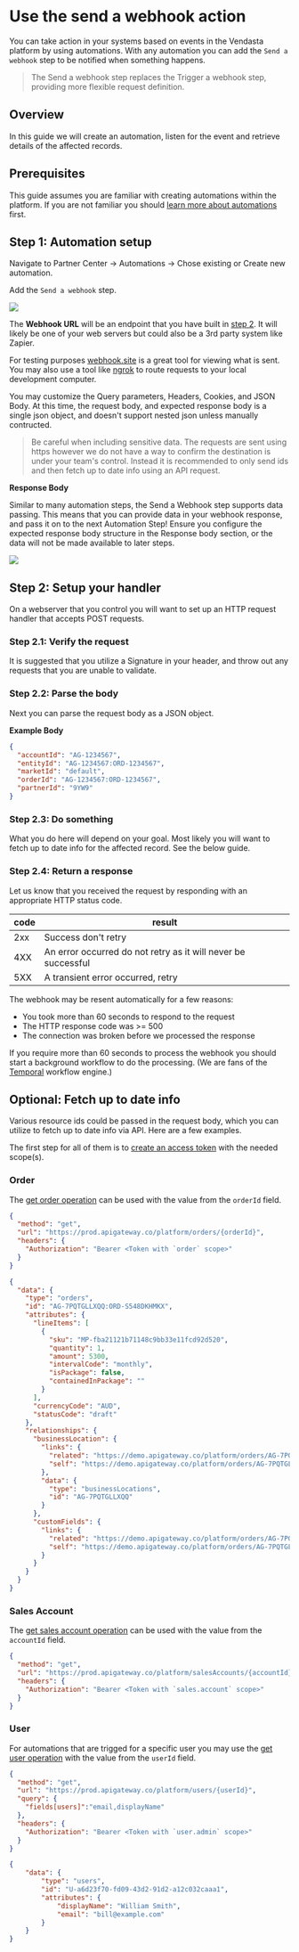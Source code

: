 # Use the send a webhook action

You can take action in your systems based on events in the Vendasta platform by using automations. With any automation you can add the `Send a webhook` step to be notified when something happens. 

> The Send a webhook step replaces the Trigger a webhook step, providing more flexible request definition. 

## Overview

In this guide we will create an automation, listen for the event and retrieve details of the affected records.

## Prerequisites

This guide assumes you are familiar with creating automations within the platform. If you are not familiar you should [learn more about automations](https://support.vendasta.com/hc/en-us/categories/24285550627223-Automations) first.


## Step 1: Automation setup

Navigate to Partner Center &rarr; Automations &rarr; Chose existing or Create new automation.

Add the `Send a webhook` step.

![](automation_webhook.png)

The **Webhook URL** will be an endpoint that you have built in [step 2](#step-2-setup-your-handler). It will likely be one of your web servers but could also be a 3rd party system like Zapier. 

For testing purposes [webhook.site](https://webhook.site/) is a great tool for viewing what is sent. You may also use a tool like [ngrok](https://ngrok.com/) to route requests to your local development computer.

You may customize the Query parameters, Headers, Cookies, and JSON Body. At this time, the request body, and expected response body is a single json object, and doesn't support nested json unless manually contructed.

>Be careful when including sensitive data. The requests are sent using https however we do not have a way to confirm the destination is under your team's control. Instead it is recommended to only send ids and then fetch up to date info using an API request. 

**Response Body**

Similar to many automation steps, the Send a Webhook step supports data passing. This means that you can provide data in your webhook response, and pass it on to the next Automation Step! Ensure you configure the expected response body structure in the Response body section, or the data will not be made available to later steps.

![](webhook_response_body.png)

## Step 2: Setup your handler

On a webserver that you control you will want to set up an HTTP request handler that accepts POST requests.

### Step 2.1: Verify the request

It is suggested that you utilize a Signature in your header, and throw out any requests that you are unable to validate.

### Step 2.2: Parse the body

Next you can parse the request body as a JSON object.

**Example Body**
```json
{
  "accountId": "AG-1234567",
  "entityId": "AG-1234567:ORD-1234567",
  "marketId": "default",
  "orderId": "AG-1234567:ORD-1234567",
  "partnerId": "9YW9"
}
```


### Step 2.3: Do something

What you do here will depend on your goal. Most likely you will want to fetch up to date info for the affected record. See the below guide.

### Step 2.4: Return a response

Let us know that you received the request by responding with an appropriate HTTP status code. 


| code  | result  |
|-------|---------|
| 2xx | Success don't retry |
| 4XX | An error occurred do not retry as it will never be successful |
| 5XX | A transient error occurred, retry  |


The webhook may be resent automatically for a few reasons:
- You took more than 60 seconds to respond to the request
- The HTTP response code was >= 500
- The connection was broken before we processed the response

If you require more than 60 seconds to process the webhook you should start a background workflow to do the processing. (We are fans of the [Temporal](https://www.temporal.io/) workflow engine.)


## Optional: Fetch up to date info

Various resource ids could be passed in the request body, which you can utilize to fetch up to date info via API. Here are a few examples.

The first step for all of them is to [create an access token](../../Authorization/CallingAPIs.md) with the needed scope(s).

### Order

The [get order operation](../../../openapi/platform/platform.yaml/paths/~1orders~1{id}/get) can be used with the value from the `orderId` field.

<!--
type: tab
title: Example Request
-->

```json http
{
  "method": "get",
  "url": "https://prod.apigateway.co/platform/orders/{orderId}",
  "headers": {
    "Authorization": "Bearer <Token with `order` scope>"
  }
}
```

<!--
type: tab
title: Response
-->
```json
{
  "data": {
    "type": "orders",
    "id": "AG-7PQTGLLXQQ:ORD-S548DKHMKX",
    "attributes": {
      "lineItems": [
        {
          "sku": "MP-fba21121b71148c9bb33e11fcd92d520",
          "quantity": 1,
          "amount": 5300,
          "intervalCode": "monthly",
          "isPackage": false,
          "containedInPackage": ""
        }
      ],
      "currencyCode": "AUD",
      "statusCode": "draft"
    },
    "relationships": {
      "businessLocation": {
        "links": {
          "related": "https://demo.apigateway.co/platform/orders/AG-7PQTGLLXQQ:ORD-S548DKHMKX/businessLocation",
          "self": "https://demo.apigateway.co/platform/orders/AG-7PQTGLLXQQ:ORD-S548DKHMKX/relationships/businessLocation"
        },
        "data": {
          "type": "businessLocations",
          "id": "AG-7PQTGLLXQQ"
        }
      },
      "customFields": {
        "links": {
          "related": "https://demo.apigateway.co/platform/orders/AG-7PQTGLLXQQ:ORD-S548DKHMKX/customFields",
          "self": "https://demo.apigateway.co/platform/orders/AG-7PQTGLLXQQ:ORD-S548DKHMKX/relationships/customFields"
        }
      }
    }
  }
}
```
<!-- type: tab-end -->

### Sales Account

The [get sales account operation](../../../openapi/platform/platform.yaml/paths/~1salesAccounts~1{id}/get) can be used with the value from the `accountId` field.

```json http
{
  "method": "get",
  "url": "https://prod.apigateway.co/platform/salesAccounts/{accountId}",
  "headers": {
    "Authorization": "Bearer <Token with `sales.account` scope>"
  }
}
```

### User

For automations that are trigged for a specific user you may use the [get user operation](../../../openapi/platform/platform.yaml/paths/~1users~1{id}/get) with the value from the `userId` field.

<!--
type: tab
title: Example Request
-->

```json http
{
  "method": "get",
  "url": "https://prod.apigateway.co/platform/users/{userId}",
  "query": {
    "fields[users]":"email,displayName"
  },
  "headers": {
    "Authorization": "Bearer <Token with `user.admin` scope>"
  }
}
```

<!--
type: tab
title: Response
-->
```json
{
    "data": {
        "type": "users",
        "id": "U-a6d23f70-fd09-43d2-91d2-a12c032caaa1",
        "attributes": {
            "displayName": "William Smith",
            "email": "bill@example.com"
        }
    }
}
```
<!-- type: tab-end -->
